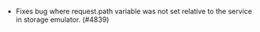 - Fixes bug where request.path variable was not set relative to the service in storage emulator. (#4839)
